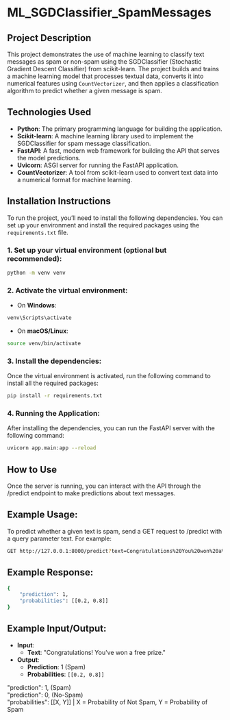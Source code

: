 # **ML_SGDClassifier_SpamMessages**

## **Project Description**

This project demonstrates the use of machine learning to classify text messages as spam or non-spam using the SGDClassifier (Stochastic Gradient Descent Classifier) from scikit-learn. The project builds and trains a machine learning model that processes textual data, converts it into numerical features using `CountVectorizer`, and then applies a classification algorithm to predict whether a given message is spam.

## **Technologies Used**

- **Python**: The primary programming language for building the application.
- **Scikit-learn**: A machine learning library used to implement the SGDClassifier for spam message classification.
- **FastAPI**: A fast, modern web framework for building the API that serves the model predictions.
- **Uvicorn**: ASGI server for running the FastAPI application.
- **CountVectorizer**: A tool from scikit-learn used to convert text data into a numerical format for machine learning.

## **Installation Instructions**

To run the project, you’ll need to install the following dependencies. You can set up your environment and install the required packages using the `requirements.txt` file.

### 1. Set up your virtual environment (optional but recommended):

```bash
python -m venv venv
```

### 2. Activate the virtual environment:

- On **Windows**:
```bash
venv\Scripts\activate
```

- On **macOS/Linux**:
```bash
source venv/bin/activate
```
### 3. Install the dependencies:
Once the virtual environment is activated, run the following command to install all the required packages:
```bash
pip install -r requirements.txt
```

### 4. Running the Application:
After installing the dependencies, you can run the FastAPI server with the following command:
```bash
uvicorn app.main:app --reload
```
## **How to Use**
Once the server is running, you can interact with the API through the /predict endpoint to make predictions about text messages.

## **Example Usage:**
To predict whether a given text is spam, send a GET request to /predict with a query parameter text. For example:
```bash
GET http://127.0.0.1:8000/predict?text=Congratulations%20You%20won%20a%20prize!
```
## **Example Response:**
```bash
{
    "prediction": 1,
    "probabilities": [[0.2, 0.8]]
}
```

## **Example Input/Output:**
- **Input**:
  - **Text**: "Congratulations! You've won a free prize."
- **Output**:
  - **Prediction**: 1 (Spam)
  - **Probabilities**: `[[0.2, 0.8]]`


"prediction": 1, (Spam) <br>
"prediction": 0, (No-Spam) <br>
"probabilities": [[X, Y]] | X = Probability of Not Spam, Y = Probability of Spam
















